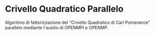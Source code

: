 # Crivello Quadratico Parallelo

Algoritmo di fattorizzazione del "Crivello Quadratico di Carl Pomerance" parallelo mediante l'ausilio di
OPENMPI e OPENMP.
